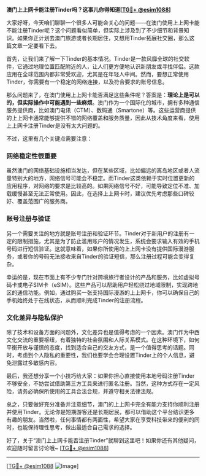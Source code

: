 **澳门上上网卡能注册Tinder吗？这事儿你得知道[[TG💪+ @esim1088](https://t.me/s/esim1088)]**

大家好呀，今天咱们聊聊一个很多人可能会关心的问题——在澳门使用上上网卡能不能注册Tinder呢？这个问题看似简单，但实际上涉及到了不少细节和背景知识。如果你正计划去澳门旅游或者长期居住，又想用Tinder拓展社交圈，那么这篇文章一定要看下去。

首先，让我们来了解一下Tinder的基本情况。Tinder是一款风靡全球的社交软件，它通过地理位置匹配附近的人，让人们更方便地认识新朋友或寻找伴侣。这款应用在全球范围内都非常受欢迎，尤其是在年轻人中间。然而，要想正常使用Tinder，你需要有一个稳定的网络连接，以及符合要求的账号信息。

那么问题来了，在澳门使用上上网卡能否满足这些条件呢？答案是：**理论上是可以的，但实际操作中可能遇到一些麻烦**。澳门作为一个国际化的城市，拥有多种通信服务提供商，比如澳门电讯（CTM）、数码通（Smartone）等。这些运营商提供的上上网卡通常能够提供不错的网络覆盖和服务质量，因此从技术角度来看，使用上上网卡注册Tinder是没有太大问题的。

不过，这里有几个关键点需要注意：

### 网络稳定性很重要

虽然澳门的网络基础设施相当发达，但在某些区域，比如偏远的离岛地区或者人流量特别大的地方，网络信号可能会不稳定。而Tinder这类依赖于实时位置更新的应用程序，对网络的要求是比较高的。如果网络信号不好，可能导致定位不准、加载缓慢甚至无法正常使用。因此，在选择上上网卡时，建议优先考虑那些口碑较好、覆盖范围广的服务商。

### 账号注册与验证

另一个需要关注的地方就是账号注册和验证环节。Tinder对于新用户的注册有一定的限制措施，尤其是为了防止滥用账户的情况发生，系统会要求输入有效的手机号码进行短信验证。这就意味着，如果你所使用的上上网卡没有提供国际漫游服务，或者你的号码无法接收来自Tinder的验证短信，那么注册过程可能会变得复杂。

幸运的是，现在市面上有不少专门针对跨境旅行者设计的产品和服务，比如虚拟号码卡或电子SIM卡（eSIM）。这些产品可以帮助用户轻松绕过地域限制，实现跨地区的通信功能。例如，通过购买一张支持国际漫游的上上网卡，你可以确保自己的手机始终处于在线状态，从而顺利完成Tinder的注册流程。

### 文化差异与隐私保护

除了技术和设备方面的问题外，文化差异也是值得考虑的一个因素。澳门作为中西文化交流的重要枢纽，有着独特的社会氛围和人际关系模式。在这种环境下，如何平衡开放与谨慎的态度，找到适合自己的交友方式，是一个值得思考的话题。同时，考虑到个人隐私的重要性，我们也要学会合理设置Tinder上的个人信息，避免泄露过多敏感内容。

最后，我还想分享一个小技巧给大家：如果你担心直接使用本地号码注册Tinder不够安全，不妨尝试借助第三方工具来进行匿名注册。当然，这种方式存在一定风险，请务必确保所使用的工具合法合规，并遵守相关法律法规。

总之，只要做好充分准备并注意细节，澳门的上上网卡完全有能力支持你顺利注册并使用Tinder。无论你是短期游客还是长期居民，都可以借助这个平台结识更多有趣的朋友。当然啦，任何事情都有两面性，希望大家在享受科技带来的便利的同时，也能保持理性思考，做出最适合自己需求的选择。

好了，关于“澳门上上网卡能否注册Tinder”就聊到这里吧！如果你还有其他疑问，欢迎随时留言讨论哦~ [[TG💪+ @esim1088](https://t.me/s/esim1088)] 

---

[[TG💪+ @esim1088](https://t.me/s/esim1088) ![Image](https://i.postimg.cc/4NQfJmqS/Snipaste-2025-05-13-00-14-12.png)]